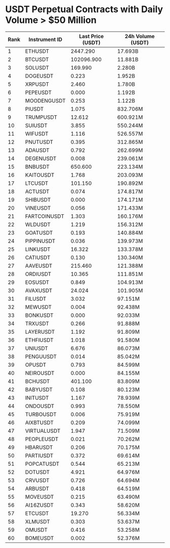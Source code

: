 # USDT Perpetual Contracts with Daily Volume > $50 Million

| Rank | Instrument ID | Last Price (USDT) | 24h Volume (USDT) |
|------|---------------|-------------------|-------------------|
| 1 | ETHUSDT | 2447.290 | 17.693B |
| 2 | BTCUSDT | 102096.900 | 11.881B |
| 3 | SOLUSDT | 169.990 | 2.280B |
| 4 | DOGEUSDT | 0.223 | 1.952B |
| 5 | XRPUSDT | 2.460 | 1.780B |
| 6 | PEPEUSDT | 0.000 | 1.192B |
| 7 | MOODENGUSDT | 0.253 | 1.122B |
| 8 | PIUSDT | 1.075 | 832.706M |
| 9 | TRUMPUSDT | 12.612 | 600.921M |
| 10 | SUIUSDT | 3.855 | 550.244M |
| 11 | WIFUSDT | 1.116 | 526.557M |
| 12 | PNUTUSDT | 0.395 | 312.865M |
| 13 | ADAUSDT | 0.792 | 262.699M |
| 14 | DEGENUSDT | 0.008 | 239.061M |
| 15 | BNBUSDT | 650.600 | 223.134M |
| 16 | KAITOUSDT | 1.768 | 203.093M |
| 17 | LTCUSDT | 101.150 | 190.892M |
| 18 | ACTUSDT | 0.074 | 174.817M |
| 19 | SHIBUSDT | 0.000 | 174.171M |
| 20 | VINEUSDT | 0.056 | 171.433M |
| 21 | FARTCOINUSDT | 1.303 | 160.176M |
| 22 | WLDUSDT | 1.219 | 156.312M |
| 23 | GOATUSDT | 0.193 | 140.884M |
| 24 | PIPPINUSDT | 0.036 | 139.973M |
| 25 | LINKUSDT | 16.322 | 133.378M |
| 26 | CATIUSDT | 0.130 | 130.340M |
| 27 | AAVEUSDT | 215.460 | 121.388M |
| 28 | ORDIUSDT | 10.365 | 111.851M |
| 29 | EOSUSDT | 0.849 | 104.913M |
| 30 | AVAXUSDT | 24.024 | 101.905M |
| 31 | FILUSDT | 3.032 | 97.151M |
| 32 | MEWUSDT | 0.004 | 92.438M |
| 33 | BONKUSDT | 0.000 | 92.033M |
| 34 | TRXUSDT | 0.266 | 91.888M |
| 35 | LAYERUSDT | 1.192 | 91.809M |
| 36 | ETHFIUSDT | 1.018 | 91.580M |
| 37 | UNIUSDT | 6.676 | 86.073M |
| 38 | PENGUUSDT | 0.014 | 85.042M |
| 39 | OPUSDT | 0.793 | 84.599M |
| 40 | NEIROUSDT | 0.000 | 84.155M |
| 41 | BCHUSDT | 401.100 | 83.809M |
| 42 | BABYUSDT | 0.108 | 80.123M |
| 43 | INITUSDT | 1.167 | 78.939M |
| 44 | ONDOUSDT | 0.993 | 78.550M |
| 45 | TURBOUSDT | 0.006 | 75.919M |
| 46 | AIXBTUSDT | 0.209 | 74.099M |
| 47 | VIRTUALUSDT | 1.947 | 71.509M |
| 48 | PEOPLEUSDT | 0.021 | 70.262M |
| 49 | HBARUSDT | 0.206 | 70.175M |
| 50 | PARTIUSDT | 0.372 | 69.614M |
| 51 | POPCATUSDT | 0.544 | 65.213M |
| 52 | DOTUSDT | 4.921 | 64.976M |
| 53 | CRVUSDT | 0.726 | 64.694M |
| 54 | ARBUSDT | 0.418 | 64.519M |
| 55 | MOVEUSDT | 0.215 | 63.490M |
| 56 | AI16ZUSDT | 0.343 | 58.620M |
| 57 | ETCUSDT | 19.270 | 56.334M |
| 58 | XLMUSDT | 0.303 | 53.637M |
| 59 | OMUSDT | 0.416 | 53.258M |
| 60 | BOMEUSDT | 0.002 | 52.376M |
